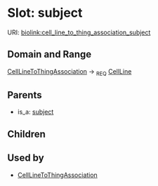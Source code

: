 # Slot: subject




URI: [biolink:cell_line_to_thing_association_subject](https://w3id.org/biolink/vocab/cell_line_to_thing_association_subject)
## Domain and Range

[CellLineToThingAssociation](CellLineToThingAssociation.md) ->  <sub>REQ</sub> [CellLine](CellLine.md)
## Parents

 *  is_a: [subject](subject.md)
## Children

## Used by

 * [CellLineToThingAssociation](CellLineToThingAssociation.md)

